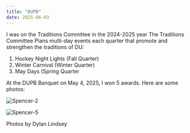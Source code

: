 ```yaml
---
title: "DUPB"
date: 2025-06-03
---
```


I was on the Traditions Committee in the 2024-2025 year
The Traditions Committee Plans multi-day events each quarter that promote and strengthen the traditions of DU:
1. Hockey Night Lights (Fall Quarter)
2. Winter Carnival (Winter Quarter)
3. May Days (Spring Quarter

At the DUPB Banquet on May 4, 2025, I won 5 awards. Here are some photos:

![Spencer-2](https://github.com/user-attachments/assets/5e1967ec-639b-47bb-b9e7-3c94f34fdc92)


![Spencer-5](https://github.com/user-attachments/assets/ecd97384-151e-440d-95b2-f3fb2e10057a)


Photos by Dylan Lindsey
